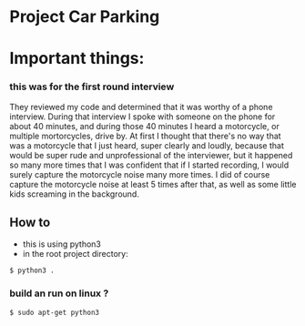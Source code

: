 # Project Car Parking

# Important things:
### this was for the first round interview
They reviewed my code and determined that it was worthy of a phone interview. 
During that interview I spoke with someone on the phone for about 40 minutes,
and during those 40 minutes I heard a motorcycle, or multiple mortorcycles, drive by.
At first I thought that there's no way that was a motorcycle that I just heard, super clearly and loudly, 
because that would be super rude and unprofessional of the interviewer,
but it happened so many more times that I was confident that if I started recording,
I would surely capture the motorcycle noise many more times.
I did of course capture the motorcycle noise at least 5 times after that,
as well as some little kids screaming in the background.


## How to
- this is using python3
- in the root project directory:
```
$ python3 .
```


### build an run on linux ?

```
$ sudo apt-get python3


```